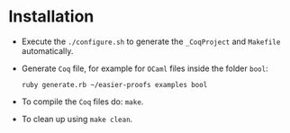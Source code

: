 # Installation

- Execute the `./configure.sh` to generate the `_CoqProject` and `Makefile` automatically.

- Generate `Coq` file, for example for `OCaml` files inside the folder `bool`:

    `ruby generate.rb ~/easier-proofs examples bool`

- To compile the `Coq` files do: `make`.

- To clean up using `make clean`.

